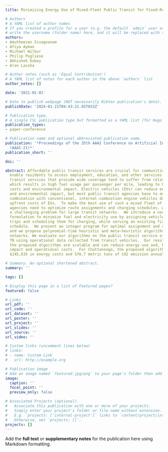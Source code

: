 ```yaml
---
title: Minimizing Energy Use of Mixed-Fleet Public Transit for Fixed-Route Service

# Authors
# A YAML list of author names
# If you created a profile for a user (e.g. the default `admin` user at `content/authors/admin/`), 
# write the username (folder name) here, and it will be replaced with their full name and linked to their profile.
authors:
- Amutheezan Sivagnanam
- Afiya Ayman
- Michael Wilbur
- Philip Pugliese
- Abhishek Dubey
- Aron Laszka

# Author notes (such as 'Equal Contribution')
# A YAML list of notes for each author in the above `authors` list
author_notes: []

date: '2021-01-01'

# Date to publish webpage (NOT necessarily Bibtex publication's date).
publishDate: '2024-01-21T04:43:21.937033Z'

# Publication type.
# A single CSL publication type but formatted as a YAML list (for Hugo requirements).
publication_types:
- paper-conference

# Publication name and optional abbreviated publication name.
publication: '*Proceedings of the 35th AAAI Conference on Artificial Intelligence
  (AAAI-21)*'
publication_short: ''

doi: ''

abstract: Affordable public transit services are crucial for communities since they
  enable residents to access employment, education, and other services.  Unfortunately,
  transit services that provide wide coverage tend to suffer from relatively low utilization,
  which results in high fuel usage per passenger per mile, leading to high operating
  costs and environmental impact. Electric vehicles (EVs) can reduce energy costs
  and environmental impact, but most public transit agencies have to employ them in
  combination with conventional, internal-combustion engine vehicles due to the high
  upfront costs of EVs.  To make the best use of such a mixed fleet of vehicles, transit
  agencies need to optimize route assignments and charging schedules, which presents
  a challenging problem for large transit networks.  We introduce a novel problem
  formulation to minimize fuel and electricity use by assigning vehicles to transit
  trips and scheduling them for charging, while serving an existing fixed-route transit
  schedule.  We present an integer program for optimal assignment and scheduling,
  and we propose polynomial-time heuristic and meta-heuristic algorithms for larger
  networks. We evaluate our algorithms on the public transit service of Chattanooga,
  TN using operational data collected from transit vehicles.  Our results show that
  the proposed algorithms are scalable and can reduce energy use and, hence, environmental
  impact and operational costs.  For Chattanooga, the proposed algorithms can save
  $145,635 in energy costs and 576.7 metric tons of CO2 emission annually.

# Summary. An optional shortened abstract.
summary: ''

tags: []

# Display this page in a list of Featured pages?
featured: false

# Links
url_pdf: ''
url_code: ''
url_dataset: ''
url_poster: ''
url_project: ''
url_slides: ''
url_source: ''
url_video: ''

# Custom links (uncomment lines below)
# links:
# - name: Custom Link
#   url: http://example.org

# Publication image
# Add an image named `featured.jpg/png` to your page's folder then add a caption below.
image:
  caption: ''
  focal_point: ''
  preview_only: false

# Associated Projects (optional).
#   Associate this publication with one or more of your projects.
#   Simply enter your project's folder or file name without extension.
#   E.g. `projects: ['internal-project']` links to `content/project/internal-project/index.md`.
#   Otherwise, set `projects: []`.
projects: []
---
```


Add the **full text** or **supplementary notes** for the publication here using Markdown formatting.
